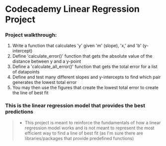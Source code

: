 # Codecademy Linear Regression Project

### Project walkthrough:

1. Write a function that calculates 'y' given 'm' (slope), 'x,' and 'b' (y-intercept)
2. Define 'calculate_error()' function that gets the absolute value of the distance between y and a y-point
3. Define a 'calculate_all_error()' function that gets the total error for a list of datapoints
4. Define and test many different slopes and y-intercepts to find which pair generates the lowest total error
5. You may then use the figures that create the lowest total error to create the line of best fit

### This is the linear regression model that provides the best predictions

> * This project is meant to reinforce the fundamentals of how a linear regression model works and is not meant to represent the most efficient way to find a line of best fit (as I'm sure there are libraries/packages that provide predefined functions)